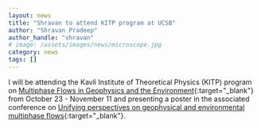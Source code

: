 ```yaml
---
layout: news
title: "Shravan to attend KITP program at UCSB"
author: "Shravan Pradeep"
author_handle: "shravan"
# image: /assets/images/news/microscope.jpg
category: news
tags: []
---
```

I will be attending the Kavli Institute of Theoretical Physics (KITP) program on [Multiphase Flows in Geophysics and the Environment](https://www.kitp.ucsb.edu/herald/activities/multiphase22){:target="_blank"} from October 23 -  November 11 and presenting a poster in the associated conference on [Unifying perspectives on geophysical and environmental multiphase flows](https://www.kitp.ucsb.edu/activities/multiphase-c22){:target="_blank"}. 